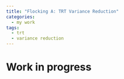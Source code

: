 ```yaml
---
title: "Flocking A: TRT Variance Reduction"
categories:
  - my work
tags:
  - trt
  - variance reduction
---
```


# Work in progress